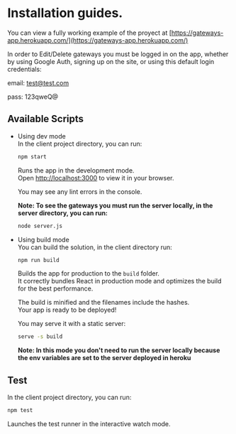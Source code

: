 # Installation guides.

You can view a fully working example of the proyect at [https://gateways-app.herokuapp.com/](https://gateways-app.herokuapp.com/)

In order to Edit/Delete gateways you must be logged in on the app, whether by using Google Auth, signing up on the site, or using this default login credentials:

email: test@test.com

pass: 123qweQ@

## Available Scripts

- Using dev mode\
   In the client project directory, you can run:

  ```sh
  npm start
  ```

  Runs the app in the development mode.\
   Open [http://localhost:3000](http://localhost:3000) to view it in your browser.

  You may see any lint errors in the console.

  **Note: To see the gateways you must run the server locally, in the server directory, you can run:**

  ```sh
  node server.js
  ```

- Using build mode\
   You can build the solution, in the client directory run:

  ```sh
  npm run build
  ```

  Builds the app for production to the `build` folder.\
   It correctly bundles React in production mode and optimizes the build for the best performance.

  The build is minified and the filenames include the hashes.\
   Your app is ready to be deployed!

  You may serve it with a static server:

  ```sh
  serve -s build
  ```

  **Note: In this mode you don't need to run the server locally because the env variables are set to the server deployed in heroku**

## Test

In the client project directory, you can run:

```sh
npm test
```

Launches the test runner in the interactive watch mode.
